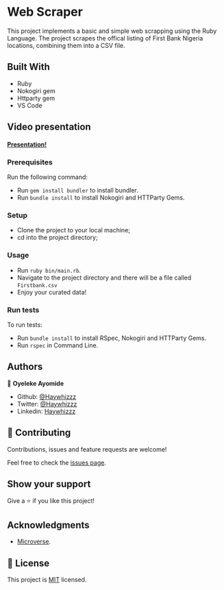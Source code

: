 # Web Scraper

This project implements a basic and simple web scrapping using the Ruby Language. The project scrapes the offical listing of First Bank Nigeria locations, combining them into a CSV file.

## Built With

- Ruby
- Nokogiri gem
- Httparty gem
- VS Code

## Video presentation

#### [Presentation!](https://www.loom.com/share/502f7a76737b4bb6bbcf4279771f0db3)

### Prerequisites

Run the following command:
- Run `gem install bundler` to install bundler.
- Run `bundle install` to install Nokogiri and HTTParty Gems.

### Setup

- Clone the project to your local machine;
- cd into the project directory;

### Usage

- Run `ruby bin/main.rb`.
- Navigate to the project directory and there will be a file called `Firstbank.csv` 
- Enjoy your curated data!


### Run tests

To run tests:
- Run `bundle install` to install RSpec, Nokogiri and HTTParty Gems.
- Run `rspec` in Command Line.

## Authors

👤 **Oyeleke Ayomide**

- Github: [@Haywhizzz](https://github.com/Haywhizzz)
- Twitter: [@Haywhizzz](https://twitter.com/Haywhizzz)
- Linkedin: [Haywhizzz](https://www.linkedin.com/in/oyelekeayomide)
 
## 🤝 Contributing

Contributions, issues and feature requests are welcome!

Feel free to check the [issues page](issues/).

## Show your support

Give a ⭐️ if you like this project!

## Acknowledgments

- [Microverse](https://www.microverse.org/).

## 📝 License

This project is [MIT](lic.url) licensed.

